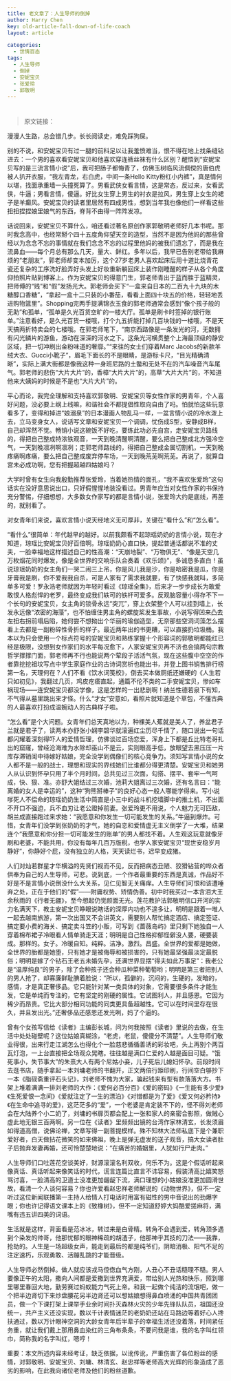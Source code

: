 ```yaml
---
title: 老文章了：人生导师的倒掉
author: Harry Chen
key: old-article-fall-down-of-life-coach
layout: article

categories:
  - 世情百态
tags:
  - 人生导师
  - 倒掉
  - 安妮宝贝
  - 张爱玲
  - 郭敬明
---
```

# 

> 原文链接：

  漫漫人生路，总会错几步。长长阅读史，难免踩狗屎。

  别的不说，和安妮宝贝有过一腿的前科足以让我羞愤难当，恨不得在地上找条缝钻进去：一个男的喜欢看安妮宝贝和他喜欢穿连裤丝袜有什么区别？醒悟到“安妮宝贝写的是三流言情小说”后，我可把肠子都悔青了，仿佛玉树临风流倜傥的唐伯虎被人扒开衣服，“我左青龙，右白虎，中间一条Hello Kitty粉红小内裤”，真是情何以堪，找面承重墙一头撞死算了。男看武侠女看言情，这是常态，反过来，女看武侠，牛逼；男看言情，傻逼。好比女生穿上男生的衬衣是拉风，男生穿上女生的裙子是羊癫风。安妮宝贝的读者里居然有四成男性，想到当年我也像他们一样看这些扭扭捏捏娘里娘气的东西，脊背不由得一阵阵发凉。

  话说回来，安妮宝贝不算什么，咱还看过著名原创作家郭敬明老师好几本书呢。那时我念高中，也经常掰个四十五度角仰望天空的造型，当然不是因为他妈的那些曾经以为念念不忘的事情就在我们念念不忘的过程里他妈的被我们遗忘了，而是我在流鼻血——每个月总有那么几天，量大、鲜红。多年以后，我早已告别老带给我麻烦的“老朋友”，郭老师却变本加厉，这个27岁老男人喜欢起床后用十道比烧青花瓷还复杂的工序洗好脸弄好头发上好妆重新躺回床上装作刚睡醒的样子从各个角度仰拍照片贴到博客上。作为安妮宝贝的得意门生，郭老师青出于蓝而胜于蓝精灵，把师傅的“贱”和“假”发扬光大。郭老师会买下“一盒来自日本的二百九十九块的木糖醇口香糖”，“拿起一盒十二只装的小番茄，看看上面四十块五的价格，轻轻地丢进购物篮里”。Shopping完两手提满锦衣玉食的郭老师通常会感到“像个孩子般的无助”和孤单，“孤单是久光百货空旷的一楼大厅。孤单是刷卡时签掉的银行账单。”注意看好，是久光百货一楼哦，打个九五折能打掉几百块钱的一楼哦，不是天天搞两折特卖会的七楼哦。在郭老师笔下，“南京西路像是一条发光的河，无数拥有闪光鳞片的游鱼，游动在深深的河水之下。这条光河横贯整个上海最顶级的静安区域，把一切冲刷出金粉味道的奢靡。”“来往的女士们穿着Marc Jacobs的新款羊绒大衣、Gucci小靴子”，眉毛下面长的不是眼睛，是游标卡尺，“目光精确清晰”，实际上满大街都是像我这种一身班尼路的土鳖和无处不在的汽车噪音汽车尾气。郭老师的悲伤“大片大片”的，香樟“大片大片”的，高草“大片大片”的，不知道他来大姨妈的时候是不是也“大片大片”的。

  平心而论，我完全理解和支持喜欢郭敬明、安妮宝贝等女性作家的男青年，个人喜好问题，没必要上纲上线嘛，和谐社会不都提倡性取向自由了吗。怕就怕这些玩意看多了，变得和掉进“娘溺泉”的日本漫画人物乱马一样，一盆言情小说的冷水泼上去，立马变身女人，说话写文章和安妮宝贝一个调调，忧伤成S型，安静成B样，自己却浑然不觉。畅销小说这碗饭不好吃，要练此功必先自宫，走安妮宝贝路线的，得把自己整成特浓铁观音，一天到晚清醒啊清醒，要么把自己整成北方强冷空气，一天到晚凛冽啊凛冽；走郭老师路线的，得把自己整成金属切割机，一天到晚疼痛啊疼痛，要么把自己整成废弃停车场，一天到晚荒芜啊荒芜。再说了，就算自宫未必成功啊，您有把握超越四姑娘吗？

  大学时曾有女生向我殷勤推荐张爱玲，当着她热情的面孔，“我不喜欢张爱玲”这句话实在没好意思说出口，只好假惺惺地装没看过。男青年应当对女性作家的书保持充分警惕，仔细想想，大多数女作家写的都是言情小说，张爱玲大约是底线，再差的，就别看了。

  对女青年们来说，喜欢言情小说天经地义无可厚非，关键在“看什么”和“怎么看”。

  “看什么”很简单：年代越早的越好。以前我颇看不起琼瑶奶奶的言情小说，现在才知道，琼瑶比安妮宝贝好百倍啊。琼瑶奶奶心直口快，提起普通话都说不准的丈夫，一脸幸福地这样描述自己的性高潮：“天崩地裂”、“万物俱无”、“像是天空几万枚烟花同时爆发，像是全世界的交响乐队合奏着《欢乐颂》”，多诚恳多直白！虽说琼瑶奶奶的女主角们一哭二闹三上吊，你是风儿我是沙，你是哈密我是瓜，你是牙膏我是刷，你不爱我我自杀，可是人家有了需求我就要，有了快感我就叫，多简单多可爱！罗永浩老师就因为年轻时看过《琼瑶全集》，后来才一步步成长为敢爱敢恨人格彪悍的老罗，最终变成我们轶可的铁杆可爱多。反观脑容量小得存不下一个长句的安妮宝贝，女主角的锁骨永远“突兀”，穿上衣架整个人可以挂到墙上，长发永远像“浓密的海藻”，也不怕缠住男主角的螺旋桨发生事故，小说写得凹来凸去左扭右拐前塌后陷，她何尝不想拗出个华丽的瑜伽造型，无奈那些空洞词藻怎么摆看上去都是一副粉碎性骨折的样子。最近两年出的书更糟，可以直接扔垃圾桶。我本以为只会使用一个标点符号的安妮宝贝和熟练掌握十个形容词的郭敬明都能红已经是极限，没想到女作家们的水平每况愈下，人家安妮宝贝再不济也会搞两句宗教哲学撑撑门面，郭老师再不行也能说两个荤段子活活气氛，现在这些腹中空空的作者靠挖挖祖坟写点中学生家庭作业的古诗词赏析也能出书，并登上图书销售排行榜第一名，天理何在？人们不看《饮水词笺校》，倒去买本做厕纸还嫌硬的《人生若只如初见》，我翻过几页，鸡皮疙瘩直起，通篇不伦不类的二手安妮宝贝，惨如车祸现场——连安妮宝贝都没学像，这是怎样的一出悲剧啊！纳兰性德若泉下有知，不气得从墓里跳出来才怪。什么“才女”安意如，看照片就知道是个草包，不懂古典的人最喜欢打扮成温婉动人的古典样子啦。

  “怎么看”是个大问题。女青年们总天真地以为，种棵美人蕉就是美人了，养盆君子兰就是君子了，读两本亦舒张小娴李碧华就滚遍红尘历尽千情了，随口说出一句话都闪耀着深刻得吓人的爱情哲理，仿佛谈过百场恋爱，浑身上下都是丘比特老哥扎出的窟窿，曾经沧海难为水除却巫山不是云，实则眼高手低，放眼望去黑压压一片库存滞销闺中待嫁好姑娘，完全没学到偶像们的核心竞争力。须知写言情小说的女人都不是一般的战士，理想和现实的界线她们比谁都分得更清楚。安妮宝贝和她男人从认识到怀孕只用了半个月时间，总共见过三次面，勾搭、摆平、套牢一气呵成，快、狠、准。亦舒大姐结过三次婚，池莉大姐离过三次婚，还有名言曰：“能离婚的女人是幸运的”，这种“狗熊掰棒子”的良好心态一般人哪能学得来。写小说嗲死人不偿命的琼瑶奶奶生活中简直是小三中的战斗机挖墙脚中的推土机，不出面不开口不强迫，兵不血刃让老公蹬掉前妻。张爱玲更不用说，个人魅力无可匹敌，胡兰成直接跑过来求她：“我愿意和你发生一切可能发生的关系。”牛逼到爆炸。可惜，女青年们没学到张奶奶的才气，她的自恋和爱情虚无主义倒学了一大堆，结果连个“我愿意和你分担一切可能发生的账单”的男人都找不着。人生观这玩意就像牙刷和老婆，不能共用，你没有每年几百万版税，也学人家安妮宝贝“现世安稳岁月静好”，你静好个屁，没有独立的人格，天天读烂书，迟早变成猪。

  人们对灿若群星才华横溢的先贤们视而不见，反而把病态丑陋、狡猾钻营的哗众者供奉为自己的人生导师，可悲。说到底，一个作者最重要的东西是真诚，作品好不好是不是言情小说倒没什么大关系，见仁见智无关痛痒。人生导师们可恨和该遭唾弃之处，正在于他们的“假”——附庸权势、矫情伪善。初中时我买过一本含泪大王余秋雨的《行者无疆》，至今想起仍觉颜面无光。莲花教护法郭敬明信口开河的实力名满天下，教主安妮宝贝睁眼说瞎话的深厚内功也不遑多让，明明是跟着一堆人一起去越南旅游，第一次出国又不会讲英文，需要别人帮忙搞定酒店、搞定签证、搞定要小费的海关、搞定卖斗笠的小贩，可写到《蔷薇岛屿》里只剩下她独自一人穿着棉布裙子冷眼看人情单骑走天涯；明明是自己性格抑郁怪僻没人要，硬要装成。那样的。女子。冷暖自知。纯粹。洁净。激烈。昌盛。全世界的爱都是她做，全世界的胎都是她堕，只有她才是被侮辱和被损害的，只有她最坚强最淡定最脱俗；明明是嫁了个钻石王老五未婚先孕，还满世界显摆“得夫如此万事足”：我老公是“温厚纯良”的男子，除了会种孩子还会种瓜种菜种葡萄哟；明明是第三者把别人的男人抢了，却寡廉鲜耻腆着脸说：“所以，孤僻的，沉闷的，生硬的，发暗的，感情，才是真正奢侈品。它只能针对某一类具体的对象，它需要很多条件才能生发，它是单纯而专注的，它有坚定的刚硬的属性。它试图利人，并且感恩。它因为稀少而昂贵。它比大部分相同功能的同类更具备超越性。它可以在时间里存在很久，并且发出光。”还奢侈品还感恩还发光咧，妈了个逼的。

  曾有个女孩写信给《读者》主编彭长城，问为何我按照《读者》里说的去做，在生活中处处碰壁呢？这位姑娘真糊涂，“老虎，老鼠，傻傻分不清楚”。人生导师们敬业得很，出来行走江湖怎么也得化个一脸慈悲循循善诱的彩妆吧，头上再别个两百瓦灯泡，一上台直接把全场观众晃瞎。往往越是满口仁爱的人越是面目可疑。“饿死事小，失节事大”的朱熹大人有两个尼姑小妾，儿子死后儿媳妇怀孕。前段时间去逛书店，随手拿起一本刘墉老师的书翻开，正文两倍行距印刷，行间空白够抄下一本《脂砚斋重评石头记》，刘老师不愧为大家，骗起钱来有型有款落落大方。书架上堆着满满一排刘老师的大作：《爱何必百分百》《爱的密码》《一生能有多少爱》《生死爱恨一念间》《爱就注定了一生的漂泊》《对错都是为了爱》《爱又何必矜持》《在生命中追寻的爱》，这茫茫多的“爱”，一个老婆是肯定装不下的，怪不得刘老师会在大陆养个小二奶了，刘墉的书扉页都会配上一张和家人的亲密合影照，做贼心虚此地无银三百两啊。另一位在《读者》里频频出镜的台湾作家林清玄，长发须眉如得道高僧，说佛论禅，文章写得一副菩提模样。殊不知林大法师私底下是个兼职爱好者，白天做拈花微笑的如来佛祖，晚上是弹无虚发的送子观音，搞大女读者肚子后抛弃发妻再婚，还可怜楚楚地说：“在痛苦的婚姻里，人犹如行尸走肉。”

  人生导师们口吐莲花空谈美好，财源滚滚名利双收，何乐不为。这是个假话听起来像真话、真话听起来像笑话的时代，谎言连篇比直言不讳容易，假装清高比嬉笑怒骂讨喜，一脸清高的卫道士没准更加龌龊下流，满口理想的小姑娘没准更加圆滑世故，看清一个人谈何容易？你也许爱看赵忠祥老师解说的《动物世界》，但不一定听过这位新闻联播第一主持人给情人打电话时用富有磁性的男中音说出的劲爆字眼；你也许记得语文课本上的《致橡树》，但不一定知道舒婷大妈酷爱搓麻将，满嘴有违五讲四美的词语。

  生活就是这样，背面看是范冰冰，转过来是白骨精。转角不会遇到爱，转角顶多遇到个染发的帅哥，他那忧郁的眼神稀疏的胡渣子，他那神乎其技的刀法——我靠，抢劫的。人生是一场超级女声，能走到最后的都是纯爷们，阴暗消极、阳气不足的注定速朽，乐观勇敢、活蹦乱跳的才能晋级。

  人生导师必然倒掉。做人就应该戎马倥偬血气方刚，人丑心不丑话糙理不糙。男人要像正午的太阳，撒向人间都是爱撒到世界充满爱，带给别人光热和快乐，照到哪里哪里春回大地，勤劳赛过蚂蚁能力气死上帝。和我一起做个纯洁的流氓吧，做一个把半边肾切下来炒盘腰花另半边肾还可以想姑娘想得鼻血喷涌的中国共青团团员，做一个下课打架上课举手业余时间扑灭森林火灾的少年先锋队队员，祖国还没统一，共产主义还没实现，数以千计表情迷茫的老奶奶还站在马路边等着好心人搀扶通过，数以万计眼神空洞的大龄女青年后半辈子的幸福生活还没着落，时间紧任务重，就让我们戴上那用鼻血染红的三角布条条，不要问我是谁，我的名字叫红领巾，简称我的名字叫红，嗯哼！

  重要：本文所述内容未经考证，缺乏依据，以讹传讹，严重伤害了各位粉丝的感情，对郭敬明、安妮宝贝、刘墉、林清玄、赵忠祥等老师高大光辉的形象造成了恶劣的影响，在此我向诸位老师及他们的粉丝道歉。
